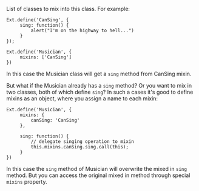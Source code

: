 List of classes to mix into this class. For example:

    Ext.define('CanSing', {
         sing: function() {
             alert("I'm on the highway to hell...")
         }
    });

    Ext.define('Musician', {
         mixins: ['CanSing']
    })

In this case the Musician class will get a `sing` method from CanSing mixin.

But what if the Musician already has a `sing` method? Or you want to mix
in two classes, both of which define `sing`?  In such a cases it's good
to define mixins as an object, where you assign a name to each mixin:

    Ext.define('Musician', {
         mixins: {
             canSing: 'CanSing'
         },

         sing: function() {
             // delegate singing operation to mixin
             this.mixins.canSing.sing.call(this);
         }
    })

In this case the `sing` method of Musician will overwrite the
mixed in `sing` method. But you can access the original mixed in method
through special `mixins` property.
